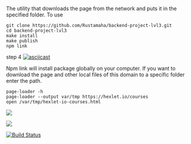 The utility that downloads the page from the network and puts it in the specified folder.
To use 
```
git clone https://github.com/Rustamaha/backend-project-lvl3.git
cd backend-project-lvl3
make install
make publish
npm link
```   
step 4
[![asciicast](https://asciinema.org/a/7RMWEPv9x79E48NRabNSPlRKB.svg)](https://asciinema.org/a/7RMWEPv9x79E48NRabNSPlRKB)

Npm link will install package globally on your computer.
If you want to download the page and other local files of this domain to a specific folder enter the path.

```
page-loader -h
page-loader --output var/tmp https://hexlet.io/courses
open /var/tmp/hexlet-io-courses.html
```
<a href="https://codeclimate.com/github/Rustamaha/backend-project-lvl3/maintainability"><img src="https://api.codeclimate.com/v1/badges/bdf234769091e6126a8c/maintainability" /></a>

<a href="https://codeclimate.com/github/Rustamaha/backend-project-lvl3/test_coverage"><img src="https://api.codeclimate.com/v1/badges/bdf234769091e6126a8c/test_coverage" /></a>

[![Build Status](https://travis-ci.com/Rustamaha/backend-project-lvl3.svg?branch=master)](https://travis-ci.com/Rustamaha/backend-project-lvl3)

